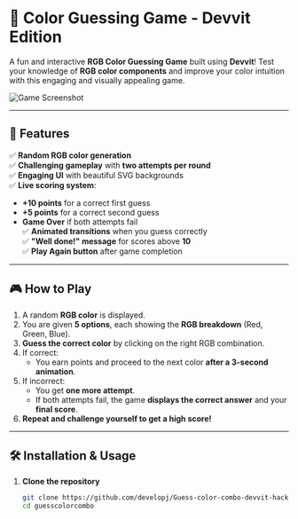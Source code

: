 # 🎨 Color Guessing Game - Devvit Edition

A fun and interactive **RGB Color Guessing Game** built using **Devvit**! Test your knowledge of **RGB color components** and improve your color intuition with this engaging and visually appealing game.

![Game Screenshot](https://your-image-link-here.com) <!-- Replace with actual screenshot link -->

---

## 🚀 Features

✅ **Random RGB color generation**  
✅ **Challenging gameplay** with **two attempts per round**  
✅ **Engaging UI** with beautiful SVG backgrounds  
✅ **Live scoring system**:
   - **+10 points** for a correct first guess  
   - **+5 points** for a correct second guess  
   - **Game Over** if both attempts fail  
✅ **Animated transitions** when you guess correctly  
✅ **"Well done!" message** for scores above **10**  
✅ **Play Again button** after game completion  

---

## 🎮 How to Play

1. A random **RGB color** is displayed.  
2. You are given **5 options**, each showing the **RGB breakdown** (Red, Green, Blue).  
3. **Guess the correct color** by clicking on the right RGB combination.  
4. If correct:
   - You earn points and proceed to the next color **after a 3-second animation**.  
5. If incorrect:
   - You get **one more attempt**.  
   - If both attempts fail, the game **displays the correct answer** and your **final score**.  
6. **Repeat and challenge yourself to get a high score!**  

---

## 🛠 Installation & Usage

1. **Clone the repository**  
   ```sh
   git clone https://github.com/developj/Guess-color-combo-devvit-hackathon.git
   cd guesscolorcombo
